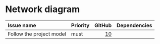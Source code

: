 # Network diagram

| Issue name | Priority | GitHub | Dependencies |
| :--- | :--- | ---: | ---: |
| Follow the project model | must | [10][10] | |


[10]: https://github.com/olivertwistor/js-table-of-contents/issues/10